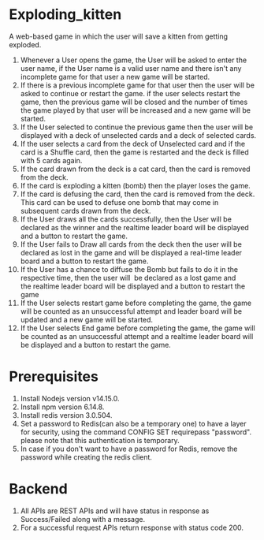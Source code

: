 # Exploding_kitten
A web-based game in which the user will save a kitten from getting exploded.

1. Whenever a User opens the game, the User will be asked to enter the user name, if the User name is a valid user name and there isn't any incomplete game for that user a new game will be started.
2. If there is a previous incomplete game for that user then the user will be asked to continue or restart the game. if the user selects restart the game, then the previous game will be closed and the number of times the game played by that user will be increased and a new game will be started.
3. If the User selected to continue the previous game then the user will be displayed with a deck of unselected cards and a deck of selected cards.
4. If the user selects a card from the deck of Unselected card and if the card is a Shuffle card, then the game is restarted and the deck is filled with 5 cards again.
5. If the card drawn from the deck is a cat card, then the card is removed from the deck.
6. If the card is exploding a kitten (bomb) then the player loses the game.
7. If the card is defusing the card, then the card is removed from the deck. This card can be used to defuse one bomb that may come in subsequent cards drawn from the deck.
8. If the User draws all the cards successfully, then the User will be declared as the winner and the realtime leader board will be displayed and a button to restart the game.
9. If the User fails to Draw all cards from the deck then the user will be declared as lost in the game and will be displayed a real-time leader board and a button to restart the game.
10. If the User has a chance to diffuse the Bomb but fails to do it in the respective time, then the user will  be declared as a lost game and the realtime leader board will be displayed and a button to restart the game
11. If the User selects restart game before completing the game, the game will be counted as an unsuccessful attempt and leader board will be updated and a new game will be started.
12. If the User selects End game before completing the game, the game will be counted as an unsuccessful attempt and a realtime leader board will be displayed and a button to restart the game.

# Prerequisites
1. Install Nodejs version v14.15.0.
2. Install npm version 6.14.8.
3. Install redis version 3.0.504.
4. Set a password to Redis(can also be a temporary one) to have a layer for security, using the command CONFIG SET requirepass "password". please note that this authentication is temporary.
5. In case if you don't want to have a password for Redis, remove the password while creating the redis client.

# Backend
1. All APIs are REST APIs and will have status in response as Success/Failed along with a message.
2. For a successful request APIs return response with status code 200.
